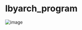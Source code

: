 # lbyarch_program
![image](https://github.com/user-attachments/assets/f6bd8aa0-41db-45e9-aa9b-bae6787fd734)
